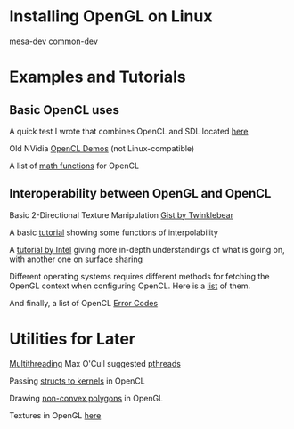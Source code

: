 # Installing OpenGL on Linux
[mesa-dev](https://superuser.com/questions/1099227/installing-opengl-in-linux)
[common-dev](https://askubuntu.com/questions/795647/how-to-install-opengl-4-0-or-4-5-for-developing)


# Examples and Tutorials
## Basic OpenCL uses
A quick test I wrote that combines OpenCL and SDL located [here](https://gist.github.com/Masteralan/5095f99b3afc7087ddb46ef8cfb20bb3)

Old NVidia [OpenCL Demos](https://developer.nvidia.com/opencl) (not Linux-compatible)

A list of [math functions](https://www.khronos.org/registry/OpenCL/specs/2.2/html/OpenCL_C.html#math-functions) for OpenCL


## Interoperability between OpenGL and OpenCL
Basic 2-Directional Texture Manipulation [Gist by Twinklebear](https://gist.github.com/Twinklebear/5393665)

A basic [tutorial](http://www.cmsoft.com.br/opencl-tutorial/openclopengl-interoperation-textures/) showing some functions of interpolability

A [tutorial by Intel](https://software.intel.com/content/www/us/en/develop/articles/opencl-and-opengl-interoperability-tutorial.html) giving more in-depth understandings of what is going on, with another one on [surface sharing](https://software.intel.com/content/www/us/en/develop/articles/sharing-surfaces-between-opencl-and-opengl-43-on-intel-processor-graphics-using-implicit.html)


Different operating systems requires different methods for fetching the OpenGL context when configuring OpenCL. Here is a [list](https://github.com/glfw/glfw/issues/104) of them.

And finally, a list of OpenCL [Error Codes](https://streamhpc.com/blog/2013-04-28/opencl-error-codes/)


# Utilities for Later
[Multithreading](https://stackoverflow.com/questions/21663555/run-two-functions-at-the-same-time)
Max O'Cull suggested [pthreads](https://randu.org/tutorials/threads/)

Passing [structs to kernels](https://stackoverflow.com/questions/52009087/passing-c-structures-to-opencl-kernel) in OpenCL

Drawing [non-convex polygons](https://stackoverflow.com/questions/25422846/how-to-force-opengl-to-draw-a-non-convex-filled-polygon) in OpenGL

Textures in OpenGL [here](https://learnopengl.com/Getting-started/Textures)